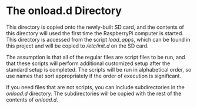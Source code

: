 # The onload.d Directory

This directory is copied onto the newly-built SD card, and
the contents of this directory will used the first time the
RaspberryPi computer is started.  This directory is accessed
from the script *load_apps*, which can be found in this
project and will be copied to */etc/init.d* on the SD
card.

The assumption is that all of the regular files are script
files to be run, and that these scripts will perform additional
customized setup after the standard setup is completed.  The
scripts will be run in alphabetical order, so use names that
sort appropriately if the order of execution is significant.

If you need files that are not scripts, you can include
subdirectories in the *onload.d* directory.  The subdirectories
will be copied with the rest of the contents of *onload.d*.